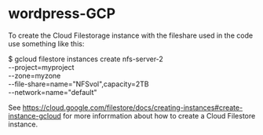 # wordpress-GCP

To create the Cloud Filestorage instance with the fileshare used in the code use something like this:

$ gcloud filestore instances create nfs-server-2 \
      --project=myproject \
      --zone=myzone \
      --file-share=name="NFSvol",capacity=2TB \
      --network=name="default"

See https://cloud.google.com/filestore/docs/creating-instances#create-instance-gcloud for more inforrmation about how to create a Cloud Filestore instance.


